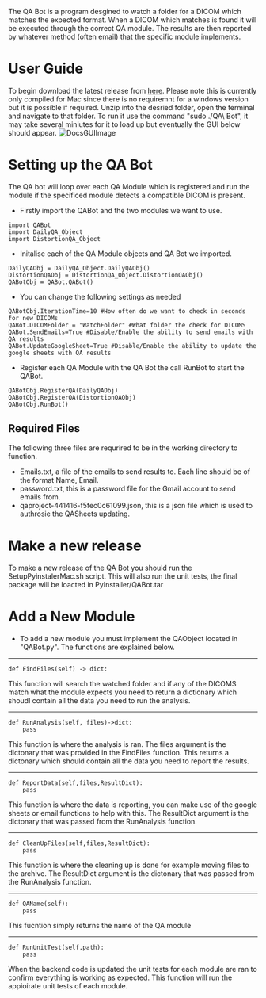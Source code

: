 The QA Bot is a program desgined to watch a folder for a DICOM which matches the expected format. When a DICOM which matches is found it will be executed through the correct QA module. The results are then reported by whatever method (often email) that the specific module implements. 
# User Guide
To begin download the latest release from [here](https://github.com/NHSH-MRI-Physics/QA-Bot/releases). Please note this is currently only compiled for Mac since there is no requiremnt for a windows version but it is possible if required. Unzip into the desried folder, open the terminal and navigate to that folder. To run it use the command "sudo ./QA\ Bot", it may take several miniutes for it to load up but eventually the GUI below should appear. 
![DocsGUIImage](https://github.com/user-attachments/assets/24f9998e-693b-45a3-8ee4-8e5dba311c7f)

# Setting up the QA Bot
The QA bot will loop over each QA Module which is registered and run the module if the specificed module detects a compatible DICOM is present. 

- Firstly import the QABot and the two modules we want to use. 
```
import QABot
import DailyQA_Object
import DistortionQA_Object
```

- Initalise each of the QA Module objects and QA Bot we imported.
```
DailyQAObj = DailyQA_Object.DailyQAObj()
DistortionQAObj = DistortionQA_Object.DistortionQAObj()
QABotObj = QABot.QABot()
```

- You can change the following settings as needed
```
QABotObj.IterationTime=10 #How often do we want to check in seconds for new DICOMs
QABot.DICOMFolder = "WatchFolder" #What folder the check for DICOMS
QABot.SendEmails=True #Disable/Enable the ability to send emails with QA results 
QABot.UpdateGoogleSheet=True #Disable/Enable the ability to update the google sheets with QA results 
```

- Register each QA Module with the QA Bot the call RunBot to start the QABot. 
```
QABotObj.RegisterQA(DailyQAObj)
QABotObj.RegisterQA(DistortionQAObj)
QABotObj.RunBot()
```

## Required Files 
The following three files are requrired to be in the working directory to function.
- Emails.txt, a file of the emails to send results to. Each line should be of the format Name, Email.
- password.txt, this is a password file for the Gmail account to send emails from.
- qaproject-441416-f5fec0c61099.json, this is a json file which is used to authrosie the QASheets updating.

# Make a new release
To make a new release of the QA Bot you should run the SetupPyinstalerMac.sh script. This will also run the unit tests, the final package will be loacted in PyInstaller/QABot.tar

# Add a New Module 
- To add a new module you must implement the QAObject located in "QABot.py".
The functions are explained below.
-----
```
def FindFiles(self) -> dict: 
```
This function will search the watched folder and if any of the DICOMS match what the module expects you need to return a dictionary which shoudl contain all the data you need to run the analysis.

-----
```
def RunAnalysis(self, files)->dict:
    pass
```
This function is where the analysis is ran. The files argument is the dictonary that was provided in the FindFiles function. This returns a dictonary which should contain all the data you need to report the results. 

-----
```
def ReportData(self,files,ResultDict):
    pass
```
This function is where the data is reporting, you can make use of the google sheets or email functions to help with this. The ResultDict argument is the dictonary that was passed from the RunAnalysis function. 

-----
```
def CleanUpFiles(self,files,ResultDict):
    pass
```
This function is where the cleaning up is done for example moving files to the archive. The ResultDict argument is the dictonary that was passed from the RunAnalysis function. 

-----
```
def QAName(self):
    pass
```
This fucntion simply returns the name of the QA module

-----
```
def RunUnitTest(self,path):
    pass
```
When the backend code is updated the unit tests for each module are ran to confirm everything is working as expected. This function will run the appioirate unit tests of each module. 
